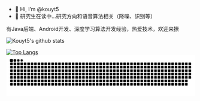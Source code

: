 - 👋 Hi, I’m @kouyt5
- 👀 研究生在读中...研究方向和语音算法相关（降噪、识别等）

有Java后端、Android开发、深度学习算法开发经验，热爱技术，欢迎来撩

![Kouyt5's github stats](https://vercel-readme-stats-deploy.vercel.app/api?username=kouyt5&show_icons=true)

[![Top Langs](https://vercel-readme-stats-deploy.vercel.app/api/top-langs/?username=kouyt5&layout=compact)](https://github.com/anuraghazra/github-readme-stats)
<picture>
  <source media="(prefers-color-scheme: dark)" srcset="https://raw.githubusercontent.com/kouyt5/kouyt5/output/github-contribution-grid-snake-dark.svg">
  <source media="(prefers-color-scheme: light)" srcset="https://raw.githubusercontent.com/kouyt5/kouyt5/output/github-contribution-grid-snake.svg">
  <img alt="github contribution grid snake animation" src="https://raw.githubusercontent.com/kouyt5/kouyt5/output/github-contribution-grid-snake.svg">
</picture>

<!-- _generated with [Platane/snk](https://github.com/Platane/snk)_ -->
